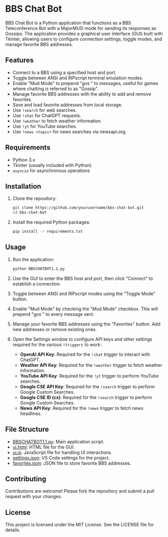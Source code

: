 # BBS Chat Bot

BBS Chat Bot is a Python application that functions as a BBS Teleconference Bot with a MajorMUD mode for sending its responses as Gossips. The application provides a graphical user interface (GUI) built with Tkinter, allowing users to configure connection settings, toggle modes, and manage favorite BBS addresses.

## Features

- Connect to a BBS using a specified host and port.
- Toggle between ANSI and RIPscript terminal emulation modes.
- Enable "Mud Mode" to prepend "gos " to messages, useful for games where chatting is referred to as "Gossip".
- Manage favorite BBS addresses with the ability to add and remove favorites.
- Save and load favorite addresses from local storage.
- Use `!search` for web searches.
- Use `!chat` for ChatGPT requests.
- Use `!weather` to fetch weather information.
- Use `!yt` for YouTube searches.
- Use `!news <topic>` for news searches via newsapi.org.

## Requirements

- Python 3.x
- Tkinter (usually included with Python)
- `asyncio` for asynchronous operations

## Installation

1. Clone the repository:
    ```sh
    git clone https://github.com/yourusername/bbs-chat-bot.git
    cd bbs-chat-bot
    ```

2. Install the required Python packages:
    ```sh
    pip install -r requirements.txt
    ```

## Usage

1. Run the application:
    ```sh
    python BBSCHATBOT1.1.py
    ```

2. Use the GUI to enter the BBS host and port, then click "Connect" to establish a connection.

3. Toggle between ANSI and RIPscript modes using the "Toggle Mode" button.

4. Enable "Mud Mode" by checking the "Mud Mode" checkbox. This will prepend "gos " to every message sent.

5. Manage your favorite BBS addresses using the "Favorites" button. Add new addresses or remove existing ones.

6. Open the Settings window to configure API keys and other settings required for the various `!triggers` to work:
    - **OpenAI API Key**: Required for the `!chat` trigger to interact with ChatGPT.
    - **Weather API Key**: Required for the `!weather` trigger to fetch weather information.
    - **YouTube API Key**: Required for the `!yt` trigger to perform YouTube searches.
    - **Google CSE API Key**: Required for the `!search` trigger to perform Google Custom Searches.
    - **Google CSE ID (cx)**: Required for the `!search` trigger to perform Google Custom Searches.
    - **News API Key**: Required for the `!news` trigger to fetch news headlines.

## File Structure

- [BBSCHATBOT1.1.py](http://_vscodecontentref_/0): Main application script.
- [ui.html](http://_vscodecontentref_/1): HTML file for the GUI.
- [ui.js](http://_vscodecontentref_/2): JavaScript file for handling UI interactions.
- [settings.json](http://_vscodecontentref_/3): VS Code settings for the project.
- [favorites.json](http://_vscodecontentref_/4): JSON file to store favorite BBS addresses.

## Contributing

Contributions are welcome! Please fork the repository and submit a pull request with your changes.

## License

This project is licensed under the MIT License. See the LICENSE file for details.
